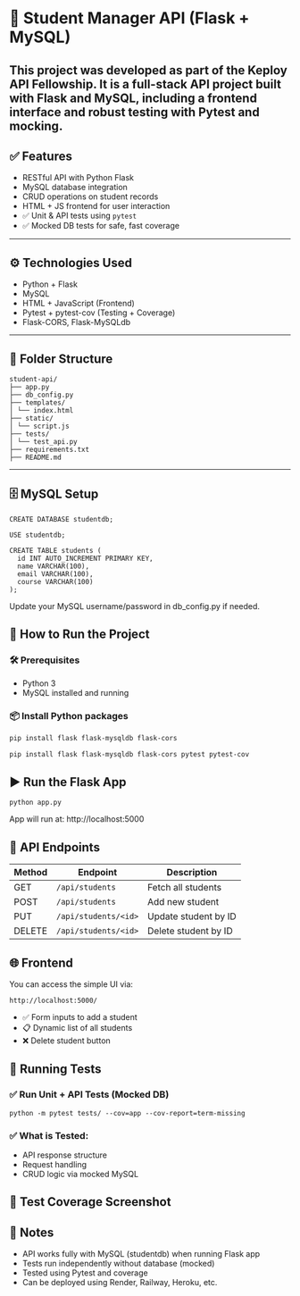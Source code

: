 # 🧠 Student Manager API (Flask + MySQL)

This project was developed as part of the **Keploy API Fellowship**. It is a full-stack API project built with **Flask** and **MySQL**, including a frontend interface and robust testing with **Pytest** and **mocking**.
---

## ✅ Features

- RESTful API with Python Flask
- MySQL database integration
- CRUD operations on student records
- HTML + JS frontend for user interaction
- ✅ Unit & API tests using `pytest`
- ✅ Mocked DB tests for safe, fast coverage

---

## ⚙️ Technologies Used

- Python + Flask
- MySQL
- HTML + JavaScript (Frontend)
- Pytest + pytest-cov (Testing + Coverage)
- Flask-CORS, Flask-MySQLdb

---

## 📁 Folder Structure
```
student-api/
├── app.py
├── db_config.py
├── templates/
│ └── index.html 
├── static/
│ └── script.js
├── tests/
│ └── test_api.py
├── requirements.txt
├── README.md 
```

---
## 🗄️ MySQL Setup
```
CREATE DATABASE studentdb;

USE studentdb;

CREATE TABLE students (
  id INT AUTO_INCREMENT PRIMARY KEY,
  name VARCHAR(100),
  email VARCHAR(100),
  course VARCHAR(100)
);
```
Update your MySQL username/password in db_config.py if needed.

## 🔧 How to Run the Project

### 🛠️ Prerequisites
- Python 3
- MySQL installed and running

### 📦 Install Python packages
```bash
pip install flask flask-mysqldb flask-cors

pip install flask flask-mysqldb flask-cors pytest pytest-cov


```

## ▶️ Run the Flask App
```
python app.py
```
App will run at: http://localhost:5000

## 🔗 API Endpoints

| Method | Endpoint             | Description          |
| ------ | -------------------- | -------------------- |
| GET    | `/api/students`      | Fetch all students   |
| POST   | `/api/students`      | Add new student      |
| PUT    | `/api/students/<id>` | Update student by ID |
| DELETE | `/api/students/<id>` | Delete student by ID |



## 🌐 Frontend

You can access the simple UI via:
```
http://localhost:5000/
```
- ✅ Form inputs to add a student
- 📋 Dynamic list of all students
- ❌ Delete student button

## 🧪 Running Tests
### ✅ Run Unit + API Tests (Mocked DB)
```
python -m pytest tests/ --cov=app --cov-report=term-missing

```

### ✅ What is Tested:
- API response structure
- Request handling
- CRUD logic via mocked MySQL

## 📸 Test Coverage Screenshot

  
## 📌 Notes

- API works fully with MySQL (studentdb) when running Flask app
- Tests run independently without database (mocked)
- Tested using Pytest and coverage
- Can be deployed using Render, Railway, Heroku, etc.
